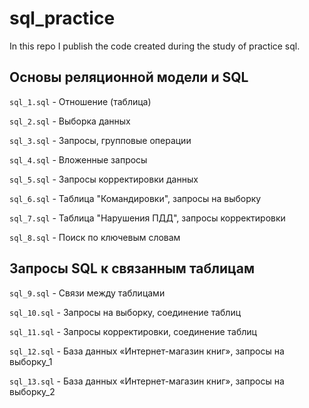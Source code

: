 # sql_practice
In this repo I publish the code created during the study of practice sql.

## Основы реляционной модели и SQL

`sql_1.sql` - Отношение (таблица)

`sql_2.sql` - Выборка данных

`sql_3.sql` - Запросы, групповые операции

`sql_4.sql` - Вложенные запросы 

`sql_5.sql` - Запросы корректировки данных

`sql_6.sql` - Таблица "Командировки", запросы на выборку

`sql_7.sql` - Таблица "Нарушения ПДД", запросы корректировки

`sql_8.sql` - Поиск по ключевым словам

## Запросы SQL к связанным таблицам

`sql_9.sql` - Связи между таблицами

`sql_10.sql` - Запросы на выборку, соединение таблиц

`sql_11.sql` - Запросы корректировки, соединение таблиц

`sql_12.sql` - База данных «Интернет-магазин книг», запросы на выборку_1

`sql_13.sql` - База данных «Интернет-магазин книг», запросы на выборку_2
